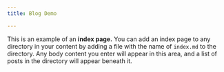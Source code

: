 ```yaml
---
title: Blog Demo

---
```

This is an example of an **index page.** You can add an index page to any directory in your content by adding a file with the name of `index.md` to the directory. Any body content you enter will appear in this area, and a list of posts in the directory will appear beneath it.